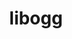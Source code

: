 ---
title: "libogg"
layout: cache
categories: [package, develop-2023-08-20]
meta: {"versions": ["1.3.5"], "compilers": ["apple-clang@=14.0.0", "gcc@=11.1.0", "gcc@=11.3.0", "gcc@=7.3.1"], "oss": ["amzn2", "ubuntu20.04", "ubuntu22.04", "ventura"], "platforms": ["darwin", "linux"], "targets": ["aarch64", "neoverse_n1", "x86_64_v3"], "stacks": ["aws-isc", "aws-isc-aarch64", "data-vis-sdk", "e4s", "ml-darwin-aarch64-mps", "ml-linux-x86_64-cpu", "ml-linux-x86_64-cuda", "root"], "num_specs": 6, "num_specs_by_stack": {"root": 6, "ml-darwin-aarch64-mps": 1, "aws-isc-aarch64": 2, "aws-isc": 1, "data-vis-sdk": 1, "e4s": 1, "ml-linux-x86_64-cuda": 1, "ml-linux-x86_64-cpu": 1}}
spec_details: [{"hash": "5dsptsualqxoj63qfsal5njvd3bx4bdt", "compiler": "apple-clang@=14.0.0", "versions": ["1.3.5"], "os": "ventura", "platform": "darwin", "target": "aarch64", "variants": ["build_system=autotools"], "stacks": ["root", "ml-darwin-aarch64-mps"], "size": "-", "tarball": "https://binaries.spack.io/develop-2023-08-20/build_cache/darwin-ventura-aarch64/apple-clang-14.0.0/libogg-1.3.5/darwin-ventura-aarch64-apple-clang-14.0.0-libogg-1.3.5-5dsptsualqxoj63qfsal5njvd3bx4bdt.spack"}, {"hash": "uawrqsw5ugupmiweo7kh7yc6nqpqerac", "compiler": "gcc@=7.3.1", "versions": ["1.3.5"], "os": "amzn2", "platform": "linux", "target": "aarch64", "variants": ["build_system=autotools"], "stacks": ["root", "aws-isc-aarch64"], "size": "-", "tarball": "https://binaries.spack.io/develop-2023-08-20/build_cache/linux-amzn2-aarch64/gcc-7.3.1/libogg-1.3.5/linux-amzn2-aarch64-gcc-7.3.1-libogg-1.3.5-uawrqsw5ugupmiweo7kh7yc6nqpqerac.spack"}, {"hash": "nhh3cd6l75obz5mmlwr233pmafupyoj2", "compiler": "gcc@=7.3.1", "versions": ["1.3.5"], "os": "amzn2", "platform": "linux", "target": "neoverse_n1", "variants": ["build_system=autotools"], "stacks": ["root", "aws-isc-aarch64"], "size": "-", "tarball": "https://binaries.spack.io/develop-2023-08-20/build_cache/linux-amzn2-neoverse_n1/gcc-7.3.1/libogg-1.3.5/linux-amzn2-neoverse_n1-gcc-7.3.1-libogg-1.3.5-nhh3cd6l75obz5mmlwr233pmafupyoj2.spack"}, {"hash": "4zcaw7es7vdhwwyjedy4wo4xw5yv3atd", "compiler": "gcc@=7.3.1", "versions": ["1.3.5"], "os": "amzn2", "platform": "linux", "target": "x86_64_v3", "variants": ["build_system=autotools"], "stacks": ["aws-isc", "root"], "size": "-", "tarball": "https://binaries.spack.io/develop-2023-08-20/build_cache/linux-amzn2-x86_64_v3/gcc-7.3.1/libogg-1.3.5/linux-amzn2-x86_64_v3-gcc-7.3.1-libogg-1.3.5-4zcaw7es7vdhwwyjedy4wo4xw5yv3atd.spack"}, {"hash": "xjgbiadg5yfmb5obxcckgdruqv5dtste", "compiler": "gcc@=11.1.0", "versions": ["1.3.5"], "os": "ubuntu20.04", "platform": "linux", "target": "x86_64_v3", "variants": ["build_system=autotools"], "stacks": ["root", "data-vis-sdk", "e4s"], "size": "-", "tarball": "https://binaries.spack.io/develop-2023-08-20/build_cache/linux-ubuntu20.04-x86_64_v3/gcc-11.1.0/libogg-1.3.5/linux-ubuntu20.04-x86_64_v3-gcc-11.1.0-libogg-1.3.5-xjgbiadg5yfmb5obxcckgdruqv5dtste.spack"}, {"hash": "lvizyyeg25ofunn67m5gn5kdxvspdtsi", "compiler": "gcc@=11.3.0", "versions": ["1.3.5"], "os": "ubuntu22.04", "platform": "linux", "target": "x86_64_v3", "variants": ["build_system=autotools"], "stacks": ["ml-linux-x86_64-cuda", "root", "ml-linux-x86_64-cpu"], "size": "-", "tarball": "https://binaries.spack.io/develop-2023-08-20/build_cache/linux-ubuntu22.04-x86_64_v3/gcc-11.3.0/libogg-1.3.5/linux-ubuntu22.04-x86_64_v3-gcc-11.3.0-libogg-1.3.5-lvizyyeg25ofunn67m5gn5kdxvspdtsi.spack"}]
---